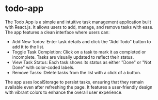 # todo-app

The Todo App is a simple and intuitive task management application built with React.js. It allows users to add, manage, and remove tasks with ease. The app features a clean interface where users can:

* Add New Todos: Enter task details and click the "Add Todo" button to add it to the list.
* Toggle Task Completion: Click on a task to mark it as completed or incomplete. Tasks are visually updated to reflect their status.
* View Task Status: Each task shows its status as either "Done" or "Not Done" with color-coded labels.
* Remove Tasks: Delete tasks from the list with a click of a button.

The app uses localStorage to persist tasks, ensuring that they remain available even after refreshing the page. It features a user-friendly design with vibrant colors to enhance the overall user experience.
